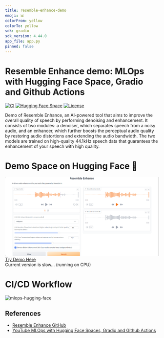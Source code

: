 ```yaml
---
title: resemble-enhance-demo
emoji: 📊
colorFrom: yellow
colorTo: yellow
sdk: gradio
sdk_version: 4.44.0
app_file: app.py
pinned: false
---
```



# Resemble Enhance demo: MLOps with Hugging Face Space, Gradio and Github Actions

[![CI](https://github.com/ANYANTUDRE/resemble-enhance-hf-demo/actions/workflows/main.yml/badge.svg)](https://github.com/ANYANTUDRE/resemble-enhance-hf-demo/actions/workflows/main.yml)
[![Hugging Face Space](https://img.shields.io/badge/Hugging%20Face%20%F0%9F%A4%97-Space-yellow)](https://huggingface.co/spaces/anyantudre/resemble-enhance-demo)
[![License](https://img.shields.io/github/license/resemble-ai/Resemble-Enhance.svg)](https://github.com/resemble-ai/resemble-enhance/blob/main/LICENSE)

Demo of Resemble Enhance, an AI-powered tool that aims to improve the overall quality of speech by performing denoising and enhancement. It consists of two modules: a denoiser, which separates speech from a noisy audio, and an enhancer, which further boosts the perceptual audio quality by restoring audio distortions and extending the audio bandwidth. The two models are trained on high-quality 44.1kHz speech data that guarantees the enhancement of your speech with high quality.


# Demo Space on Hugging Face 🤗

![hf-space-demo](img/resemble-enhance.png)  
[Try Demo Here](https://anyantudre-resemble-enhance-demo.hf.space)  
Current version is slow... (running on CPU)


# CI/CD Workflow
![mlops-hugging-face](https://user-images.githubusercontent.com/58792/170845235-7f00d61c-ea36-4d28-82d0-3a9b8c0f1769.png)



## References
- [Resemble Enhance GitHub](https://github.com/resemble-ai/resemble-enhance)
- [YouTube MLOps with Hugging Face Spaces, Gradio and Github Actions](https://youtu.be/VYSGjUa5sc4)
